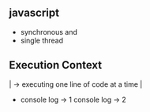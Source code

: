 ## javascript 
- synchronous and
- single thread

## Execution Context
|
-> executing one line of code at a time
|
- console log -> 1
console log -> 2